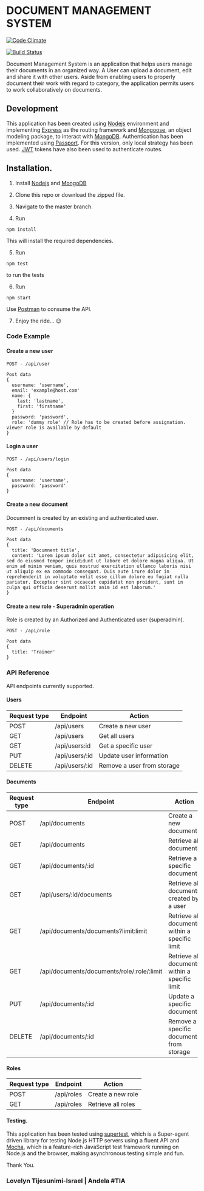 
# DOCUMENT MANAGEMENT SYSTEM
[![Code Climate](https://codeclimate.com/github/andela-ltijesunimi-israel/dms-api/badges/gpa.svg)](https://codeclimate.com/github/andela-ltijesunimi-israel/dms-api)

[![Build Status](https://travis-ci.org/andela-ltijesunimi-israel/dms-api.svg?branch=master)](https://travis-ci.org/andela-ltijesunimi-israel/dms-api)

Document Management System is an application that helps users manage their documents in an organized way. A User can upload a document, edit and share it with other users. Aside from enabling users to properly document their work with regard to category, the application permits users to work collaboratively on documents.

## Development

This application has been created using [Nodejs](www.nodejs.org) environment and implementing [Express](http://expressjs.com/) as the routing framework and [Mongoose](http://mongoosejs.com/), an object modeling package, to interact with [MongoDB](https://www.mongodb.com/). Authentication has been implemented using [Passport](http://passportjs.org/). For this version, only local strategy has been used. [JWT](https://jwt.io/) tokens have also been used to authenticate routes.

## Installation.

1. Install [Nodejs](www.nodejs.org) and [MongoDB](www.mongodb.org)

2. Clone this repo or download the zipped file.

3. Navigate to the master branch.

4. Run

`npm install`

This will install the required dependencies.

5. Run

`npm test`

to run the tests

6. Run

`npm start`

Use [Postman](https://www.getpostman.com/) to consume the API.

7. Enjoy the ride... :wink:

### Code Example

#### Create a new user

```
POST - /api/user

Post data
{
  username: 'username',
  email: 'example@host.com'
  name: {
    last: 'lastname',
    first: 'firstname'
  }
  password: 'password',
  role: 'dummy role' // Role has to be created before assignation. viewer role is available by default
}
```

#### Login a user

```
POST - /api/users/login

Post data
{
  username: 'username',
  password: 'password'
}
```
#### Create a new document

Documnent is created by an existing and authenticated user.

```
POST - /api/documents

Post data
{
  title: 'Documnent title',
  content: 'Lorem ipsum dolor sit amet, consectetur adipisicing elit, sed do eiusmod tempor incididunt ut labore et dolore magna aliqua. Ut  enim ad minim veniam, quis nostrud exercitation ullamco laboris nisi ut aliquip ex ea commodo consequat. Duis aute irure dolor in reprehenderit in voluptate velit esse cillum dolore eu fugiat nulla pariatur. Excepteur sint occaecat cupidatat non proident, sunt in culpa qui officia deserunt mollit anim id est laborum.'
}
```
#### Create a new role - Superadmin operation

Role is created by an Authorized and Authenticated user (superadmin).

```
POST - /api/role

Post data
{
  title: 'Trainer'
}
```
### API Reference

API endpoints currently supported.

#### Users

Request type  |	Endpoint  |	Action
-----------	  | --------  | ------
POST  |	/api/users  |	Create a new user
GET   |	/api/users  |	Get all users
GET	  |/api/users:id |	Get a specific user
PUT	|/api/users/:id |	Update user information
DELETE |	/api/users/:id |	Remove a user from storage

#### Documents

Request type |	Endpoint |	Action
------------ |  -------- | -------
POST |	/api/documents |	Create a new document
GET |	/api/documents |	Retrieve all documents
GET |	/api/documents/:id |	Retrieve a specific document
GET |	/api/users/:id/documents |	Retrieve all documents created by a user
GET |	/api/documents/documents?limit:limit |	Retrieve all documents within a specific limit
GET |	/api/documents/documents/role/:role/:limit |	Retrieve all documents within a specific limit
PUT |	/api/documents/:id |	Update a specific document
DELETE |	/api/documents/:id |	Remove a specific document from storage

#### Roles

Request type |	Endpoint |	Action
------------ |  -------- |  ------
POST |	/api/roles |	Create a new role
GET	 | /api/roles |	Retrieve all roles

#### Testing.

This application has been tested using [supertest](https://www.npmjs.com/package/supertest), which is a Super-agent driven library for testing Node.js HTTP servers using a fluent API and [Mocha](https://mochajs.org/), which is a feature-rich JavaScript test framework running on Node.js and the browser, making asynchronous testing simple and fun.

Thank You.

### Lovelyn Tijesunimi-Israel | Andela #TIA